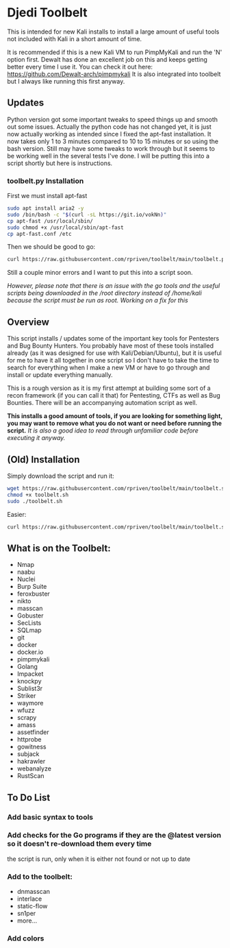 # Djedi Toolbelt

This is intended for new Kali installs to install a large amount of useful tools not included with Kali in a short amount of time.

It is recommended if this is a new Kali VM to run PimpMyKali and run the 'N' option first.  Dewalt has done an excellent job on this and keeps getting better every time I use it.  You can check it out here:  https://github.com/Dewalt-arch/pimpmykali  It is also integrated into toolbelt but I always like running this first anyway.

## Updates

Python version got some important tweaks to speed things up and smooth out some issues.  Actually the python code has not changed yet, it is just now actually working as intended since I fixed the apt-fast installation.  It now takes only 1 to 3 minutes compared to 10 to 15 minutes or so using the bash version.  Still may have some tweaks to work through but it seems to be working well in the several tests I've done.  I will be putting this into a script shortly but here is instructions.

### toolbelt.py Installation

First we must install apt-fast
```bash
sudo apt install aria2 -y
sudo /bin/bash -c "$(curl -sL https://git.io/vokNn)"
cp apt-fast /usr/local/sbin/
sudo chmod +x /usr/local/sbin/apt-fast
cp apt-fast.conf /etc
```

Then we should be good to go:
```bash
curl https://raw.githubusercontent.com/rpriven/toolbelt/main/toolbelt.py | sudo python3
```

Still a couple minor errors and I want to put this into a script soon.

*However, please note that there is an issue with the go tools and the useful scripts being downloaded in the /root directory instead of /home/kali because the script must be run as root.  Working on a fix for this*

## Overview

This script installs / updates some of the important key tools for Pentesters and Bug Bounty Hunters.  You probably
have most of these tools installed already (as it was designed for use with Kali/Debian/Ubuntu), but it is useful for 
me to have it all together in one script so I don't have to take the time to search for everything when I make a 
new VM or have to go through and install or update everything manually.

This is a rough version as it is my first attempt at building some sort of a recon framework (if you can call
it that) for Pentesting, CTFs as well as Bug Bounties.  There will be an accompanying automation script as well.

**This installs a good amount of tools, if you are looking for something light, you may want to remove what you do not want or need before running the script.**
*It is also a good idea to read through unfamiliar code before executing it anyway.*

## (Old) Installation

Simply download the script and run it:

```bash
wget https://raw.githubusercontent.com/rpriven/toolbelt/main/toolbelt.sh
chmod +x toolbelt.sh
sudo ./toolbelt.sh
```

Easier:

```bash
curl https://raw.githubusercontent.com/rpriven/toolbelt/main/toolbelt.sh | sudo sh
```

## What is on the Toolbelt:

- Nmap
- naabu
- Nuclei
- Burp Suite
- feroxbuster
- nikto
- masscan
- Gobuster
- SecLists
- SQLmap
- git
- docker
- docker.io
- pimpmykali
- Golang
- Impacket
- knockpy
- Sublist3r
- Striker
- waymore
- wfuzz
- scrapy
- amass
- assetfinder
- httprobe
- gowitness
- subjack
- hakrawler
- webanalyze
- RustScan

## To Do List

### Add basic syntax to tools

### Add checks for the Go programs if they are the @latest version so it doesn't re-download them every time
the script is run, only when it is either not found or not up to date

### Add to the toolbelt:

- dnmasscan
- interlace
- static-flow
- sn1per
- more...

### Add colors

